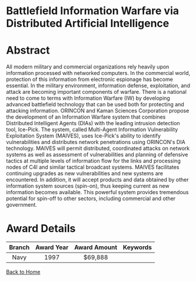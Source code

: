 
Battlefield Information Warfare via Distributed Artificial Intelligence
=======================================================================

# Abstract


All modern military and commercial organizations rely heavily upon  information processed with networked computers.  In the commercial  world, protection of this information from electronic espionage has  become essential.  In the military environment, information defense,  exploitation, and attack are becoming important components of warfare.   There is a national need to come to terms with Information Warfare (IW) by  developing advanced battlefield technology that can be used both for  protecting and attacking information.  ORINCON and Kaman Sciences Corporation propose the development of  an Information Warfare system that combines Distributed Intelligent  Agents (DIAs) with the leading intrusion detection tool, Ice-Pick.  The  system, called Multi-Agent Information Vulnerability Exploitation System  (MAIVES), uses Ice-Pick's ability to identify vulnerabilities and distributes  network penetrations using ORINCON's DIA technology.  MAIVES will  permit distributed, coordinated attacks on network systems as well as  assessment of vulnerabilities and planning of defensive tactics at multiple  levels of information flow for the links and processing nodes of C4I and  similar tactical broadcast systems.   MAIVES facilitates continuing upgrades as new vulnerabilities and new  systems are encountered.  In addition, it will accept products and data  obtained by other information system sources (spin-on), thus keeping  current as new information becomes available.  This powerful system  provides tremendous potential for spin-off to other sectors, including  commercial and other government.  

# Award Details

|Branch|Award Year|Award Amount|Keywords|
| :---: | :---: | :---: | :---: |
|Navy|1997|$69,888||
  
  


[Back to Home](https://github.com/chrischow/dod_sbir_awards#864)